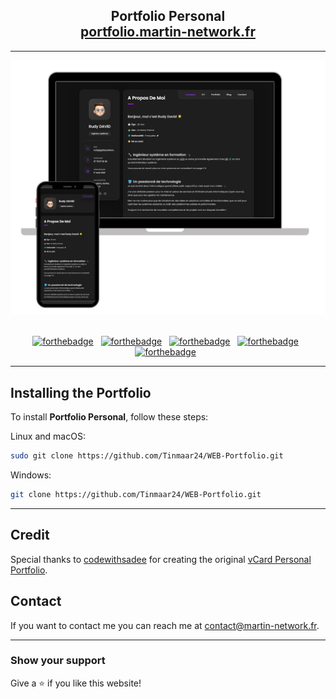 <h2 align="center">
  Portfolio Personal
  <br/>
  <a href="https://portfolio.martin-network.fr" target="_blank">portfolio.martin-network.fr</a>
</h2>

---

<div align="center">
  <img alt="Demo" src="./assets_readme/images/readme-img1.png" />
</div>

<br/>

<div align="center">

[![forthebadge](https://forthebadge.com/images/badges/built-with-love.svg)](https://forthebadge.com) &nbsp;
[![forthebadge](https://forthebadge.com/images/badges/open-source.svg)](https://forthebadge.com) &nbsp;
[![forthebadge](https://forthebadge.com/images/badges/uses-html.svg)](https://forthebadge.com) &nbsp;
[![forthebadge](https://forthebadge.com/images/badges/uses-css.svg)](https://forthebadge.com) &nbsp;
[![forthebadge](https://forthebadge.com/images/badges/made-with-javascript.svg)](https://forthebadge.com) &nbsp;
</div>

---

## Installing the Portfolio

To install **Portfolio Personal**, follow these steps:

Linux and macOS:

```bash
sudo git clone https://github.com/Tinmaar24/WEB-Portfolio.git
```

Windows:

```bash
git clone https://github.com/Tinmaar24/WEB-Portfolio.git
```

---

## Credit

Special thanks to [codewithsadee](https://github.com/codewithsadee) for creating the original [vCard Personal Portfolio](https://github.com/codewithsadee/vcard-personal-portfolio).

## Contact

If you want to contact me you can reach me at contact@martin-network.fr.

---

### Show your support

Give a ⭐ if you like this website!
